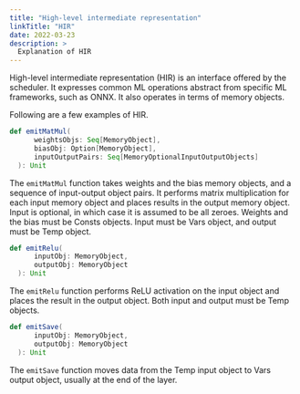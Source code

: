 ```yaml
---
title: "High-level intermediate representation"
linkTitle: "HIR"
date: 2022-03-23
description: >
  Explanation of HIR
---
```


High-level intermediate representation (HIR) is an interface offered by the scheduler. It expresses common ML operations abstract from specific ML frameworks, such as ONNX. It also operates in terms of memory objects.

Following are a few examples of HIR.

```scala
def emitMatMul(
      weightsObjs: Seq[MemoryObject],
      biasObj: Option[MemoryObject],
      inputOutputPairs: Seq[MemoryOptionalInputOutputObjects]
  ): Unit
```

The `emitMatMul` function takes weights and the bias memory objects, and a sequence of input-output object pairs. It performs matrix multiplication for each input memory object and places results in the output memory object. Input is optional, in which case it is assumed to be all zeroes. Weights and the bias must be Consts objects. Input must be Vars object, and output must be Temp object.

```scala
def emitRelu(
      inputObj: MemoryObject,
      outputObj: MemoryObject
  ): Unit
```

The `emitRelu` function performs ReLU activation on the input object and places the result in the output object. Both input and output must be Temp objects.

```scala
def emitSave(
      inputObj: MemoryObject,
      outputObj: MemoryObject
  ): Unit
```

The `emitSave` function moves data from the Temp input object to Vars output object, usually at the end of the layer.
